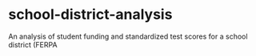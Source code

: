 # school-district-analysis
An analysis of student funding and standardized test scores for a school district (FERPA
